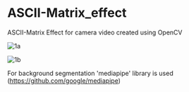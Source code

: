 # ASCII-Matrix_effect
ASCII-Matrix Effect for camera video created using OpenCV

![1a](https://user-images.githubusercontent.com/72137556/168077973-de32dd6a-84ae-49dc-9615-ba69075a2194.png)

![1b](https://user-images.githubusercontent.com/72137556/168077841-6b109cd2-fdd4-44de-a3d1-1f90fdce7550.png)

For background segmentation 'mediapipe' library is used (https://github.com/google/mediapipe)
